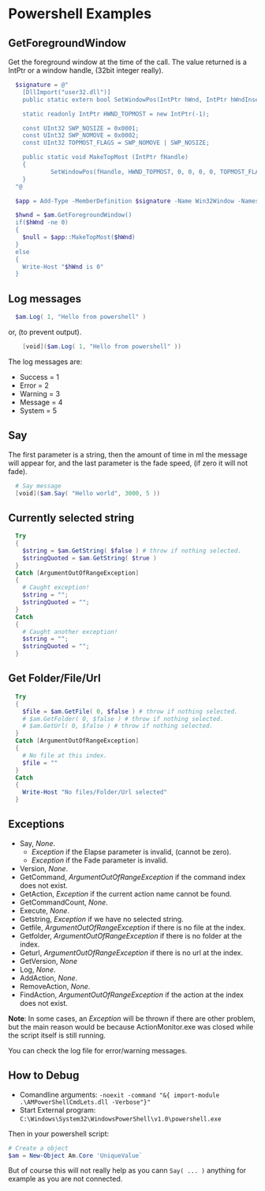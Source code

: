 # Powershell Examples

## GetForegroundWindow

Get the foreground window at the time of the call.
The value returned is a IntPtr or a window handle, (32bit integer really).

```ps1
  $signature = @"
    [DllImport("user32.dll")]
    public static extern bool SetWindowPos(IntPtr hWnd, IntPtr hWndInsertAfter, int X,int Y, int cx, int cy, uint uFlags);

    static readonly IntPtr HWND_TOPMOST = new IntPtr(-1);

    const UInt32 SWP_NOSIZE = 0x0001;
    const UInt32 SWP_NOMOVE = 0x0002;
    const UInt32 TOPMOST_FLAGS = SWP_NOMOVE | SWP_NOSIZE;

    public static void MakeTopMost (IntPtr fHandle)
    {
            SetWindowPos(fHandle, HWND_TOPMOST, 0, 0, 0, 0, TOPMOST_FLAGS);
    }
  "@

  $app = Add-Type -MemberDefinition $signature -Name Win32Window -Namespace ScriptFanatic.WinAPI -ReferencedAssemblies System.Windows.Forms -Using System.Windows.Forms -PassThru

  $hwnd = $am.GetForegroundWindow()
  if($hWnd -ne 0)
  {
    $null = $app::MakeTopMost($hWnd)
  }
  else
  {
    Write-Host "$hWnd is 0"
  }
```

## Log messages

```ps1
  $am.Log( 1, "Hello from powershell" )
```

or, (to prevent output).

```ps1
    [void]($am.Log( 1, "Hello from powershell" ))
```

The log messages are:

- Success = 1
- Error = 2
- Warning = 3
- Message = 4
- System = 5

## Say

The first parameter is a string, then the amount of time in ml the message will appear for, and the last parameter is the fade speed, (if zero it will not fade).

```ps1
  # Say message 
  [void]($am.Say( "Hello world", 3000, 5 ))
```

## Currently selected string

```ps1
  Try
  {
    $string = $am.GetString( $false ) # throw if nothing selected.
    $stringQuoted = $am.GetString( $true )
  }
  Catch [ArgumentOutOfRangeException]
  {
    # Caught exception!
    $string = "";
    $stringQuoted = "";
  }
  Catch
  {
    # Caught another exception!
    $string = "";
    $stringQuoted = "";
  }
```

## Get Folder/File/Url

```ps1
  Try
  {
    $file = $am.GetFile( 0, $false ) # throw if nothing selected.
    # $am.GetFolder( 0, $false ) # throw if nothing selected.
    # $am.GetUrl( 0, $false ) # throw if nothing selected.
  }
  Catch [ArgumentOutOfRangeException]
  {
    # No file at this index.
    $file = ""
  }
  Catch
  {
    Write-Host "No files/Folder/Url selected"
  }
```

## Exceptions

- Say, *None*.
  - *Exception* if the Elapse parameter is invalid, (cannot be zero).
  - *Exception* if the Fade parameter is invalid.
- Version, *None*.
- GetCommand, *ArgumentOutOfRangeException* if the command index does not exist.
- GetAction, *Exception* if the current action name cannot be found.
- GetCommandCount, *None*.
- Execute, *None*.
- Getstring, *Exception* if we have no selected string.
- Getfile, *ArgumentOutOfRangeException* if there is no file at the index.
- Getfolder, *ArgumentOutOfRangeException* if there is no folder at the index.
- Geturl, *ArgumentOutOfRangeException* if there is no url at the index.
- GetVersion, *None*
- Log, *None*.
- AddAction, *None*.
- RemoveAction, *None*.
- FindAction, *ArgumentOutOfRangeException* if the action at the index does not exist.

**Note**: In some cases, an *Exception* will be thrown if there are other problem, but the main reason would be because ActionMonitor.exe was closed while the script itself is still running.

You can check the log file for error/warning messages.

## How to Debug

- Comandline arguments: `-noexit -command "&{ import-module .\AMPowerShellCmdLets.dll -Verbose"}"`
- Start External program: `C:\Windows\System32\WindowsPowerShell\v1.0\powershell.exe`

Then in your powershell script:

```ps1
# Create a object
$am = New-Object Am.Core 'UniqueValue`
```

But of course this will not really help as you cann `Say( ... )` anything for example as you are not connected.